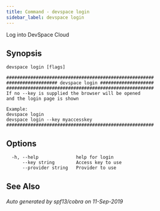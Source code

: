```yaml
---
title: Command - devspace login
sidebar_label: devspace login
---
```



Log into DevSpace Cloud

## Synopsis


```
devspace login [flags]
```

```
#######################################################
################### devspace login ####################
#######################################################
If no --key is supplied the browser will be opened 
and the login page is shown

Example:
devspace login
devspace login --key myaccesskey
#######################################################
```
## Options

```
  -h, --help              help for login
      --key string        Access key to use
      --provider string   Provider to use
```

## See Also

###### Auto generated by spf13/cobra on 11-Sep-2019
